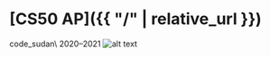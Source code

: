 # [CS50 AP]({{ "/" | relative_url }})

code_sudan\\
2020–2021
![alt text](https://github.com/code-sudan/home/tree/master/_includes/images/icon.png)
